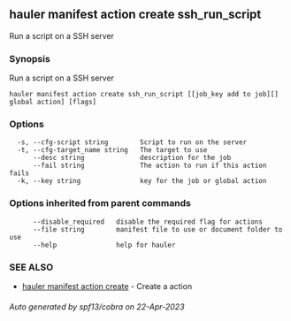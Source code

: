 ## hauler manifest action create ssh_run_script

Run a script on a SSH server

### Synopsis

Run a script on a SSH server

```
hauler manifest action create ssh_run_script [[job_key add to job][] global action] [flags]
```

### Options

```
  -s, --cfg-script string        Script to run on the server
  -t, --cfg-target_name string   The target to use
      --desc string              description for the job
      --fail string              The action to run if this action fails
  -k, --key string               key for the job or global action
```

### Options inherited from parent commands

```
      --disable_required   disable the required flag for actions
      --file string        manifest file to use or document folder to use
      --help               help for hauler
```

### SEE ALSO

* [hauler manifest action create](hauler_manifest_action_create.md)	 - Create a action

###### Auto generated by spf13/cobra on 22-Apr-2023
